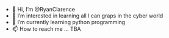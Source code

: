 - 👋 Hi, I’m @RyanClarence
- 👀 I’m interested in learning all I can graps in the cyber world
- 🌱 I’m currently learning python programming
- 📫 How to reach me ... TBA

<!---
RyanClarence/RyanClarence is a ✨ special ✨ repository because its `README.md` (this file) appears on your GitHub profile.
You can click the Preview link to take a look at your changes.
--->
